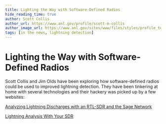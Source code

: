 ```yaml
---
title: Lighting the Way with Software-Defined Radios
hide_reading_time: true
author: Scott Collis
author_url: https://www.anl.gov/profile/scott-m-collis
author_image_url: https://www.anl.gov/sites/www/files/styles/profile_teaser_square_350px/public/Collis%20Scott%2032749D03_0.jpg?h=d69be872&itok=6k63Thxu
tags: [in the news, lightning detection]
---
```


# Lighting the Way with Software-Defined Radios

Scott Collis and Jim Olds have been exploring how software-defined radios could be used to improved lightning detection.  <!-- truncate --> They have been tinkering at home with several technologies and their hackery was picked up by a few websites:

[Analyzing Lightning Discharges with an RTL-SDR and the Sage Network](http://web.archive.org/web/20221128111739/https://www.rtl-sdr.com/analyzing-lightning-discharges-with-an-rtl-sdr-and-the-sage-network/)


[Lightning Analysis With Your SDR](http://web.archive.org/web/20221128111739/https://hackaday.com/2020/08/07/lightning-analysis-with-your-sdr/)



